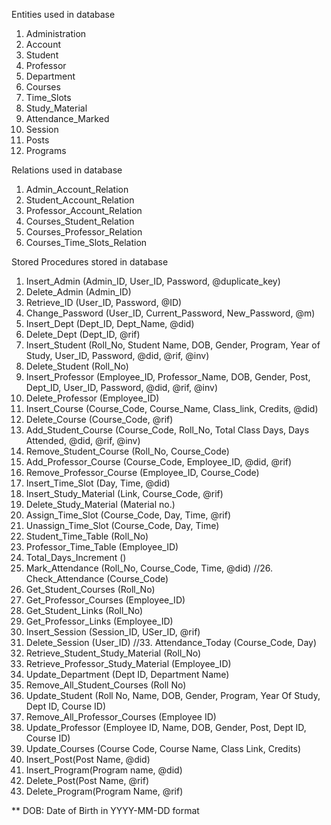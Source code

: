 Entities used in database
1.  Administration
2.  Account
3.  Student
4.  Professor
5.  Department
6.  Courses
7.  Time_Slots
8.  Study_Material
9.  Attendance_Marked
10. Session
11. Posts
12. Programs

Relations used in database
1.  Admin_Account_Relation
2.  Student_Account_Relation
3.  Professor_Account_Relation
4.  Courses_Student_Relation
5.  Courses_Professor_Relation
6.  Courses_Time_Slots_Relation

Stored Procedures stored in database
1.  Insert_Admin (Admin_ID, User_ID, Password, @duplicate_key)
2.  Delete_Admin (Admin_ID)
3.  Retrieve_ID (User_ID, Password, @ID)
4.  Change_Password (User_ID, Current_Password, New_Password, @m)
5.  Insert_Dept (Dept_ID, Dept_Name, @did)
6.  Delete_Dept (Dept_ID, @rif)
7.  Insert_Student (Roll_No, Student Name, DOB, Gender, Program, Year of Study, User_ID, Password, @did, @rif, @inv)
8.  Delete_Student (Roll_No)
9.  Insert_Professor (Employee_ID, Professor_Name, DOB, Gender, Post, Dept_ID, User_ID, Password, @did, @rif, @inv)
10. Delete_Professor (Employee_ID)
11. Insert_Course (Course_Code, Course_Name, Class_link, Credits, @did)
12. Delete_Course (Course_Code, @rif)
13. Add_Student_Course (Course_Code, Roll_No, Total Class Days, Days Attended, @did, @rif, @inv)
14. Remove_Student_Course (Roll_No, Course_Code)
15. Add_Professor_Course (Course_Code, Employee_ID, @did, @rif)
16. Remove_Professor_Course (Employee_ID, Course_Code)
17. Insert_Time_Slot (Day, Time, @did)
18. Insert_Study_Material (Link, Course_Code, @rif)
19. Delete_Study_Material (Material no.)
20. Assign_Time_Slot (Course_Code, Day, Time, @rif)
21. Unassign_Time_Slot (Course_Code, Day, Time)
22. Student_Time_Table (Roll_No)
23. Professor_Time_Table (Employee_ID)
24. Total_Days_Increment ()
25. Mark_Attendance (Roll_No, Course_Code, Time, @did)
//26. Check_Attendance (Course_Code)
27. Get_Student_Courses (Roll_No)
28. Get_Professor_Courses (Employee_ID)
29. Get_Student_Links (Roll_No)
30. Get_Professor_Links (Employee_ID)
31. Insert_Session (Session_ID, USer_ID, @rif)
32. Delete_Session (User_ID)
//33. Attendance_Today (Course_Code, Day)
34. Retrieve_Student_Study_Material (Roll_No)
35. Retrieve_Professor_Study_Material (Employee_ID)
36. Update_Department (Dept ID, Department Name)
37. Remove_All_Student_Courses (Roll No)
38. Update_Student (Roll No, Name, DOB, Gender, Program, Year Of Study, Dept ID, Course ID)
39. Remove_All_Professor_Courses (Employee ID)
40. Update_Professor (Employee ID, Name, DOB, Gender, Post, Dept ID, Course ID)
41. Update_Courses (Course Code, Course Name, Class Link, Credits)
42. Insert_Post(Post Name, @did)
43. Insert_Program(Program name, @did)
44. Delete_Post(Post Name, @rif)
45. Delete_Program(Program Name, @rif) 

** DOB: Date of Birth in YYYY-MM-DD format
